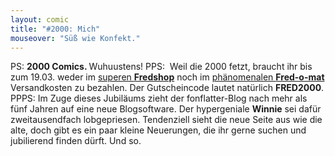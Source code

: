 ```yaml
---
layout: comic
title: "#2000: Mich"
mouseover: "Süß wie Konfekt."
---
```


PS:
<strong>2000 Comics. </strong>Wuhuustens!
PPS:
<a href="http://fred-o-mat.spreadshirt.net"><img src="http://www.fonflatter.de/bilder/fred2000.png" alt="" /></a>
Weil die 2000 fetzt, braucht ihr bis zum 19.03. weder im
<a href="http://fredshop.spreadshirt.net">superen <strong>Fredshop</strong></a> noch im
<a href="http://fred-o-mat.spreadshirt.net">phänomenalen <strong>Fred-o-mat</strong></a> Versandkosten zu bezahlen.
Der Gutscheincode lautet natürlich <strong>FRED2000</strong>.
PPPS:
Im Zuge dieses Jubiläums zieht der fonflatter-Blog nach mehr als fünf Jahren auf eine neue Blogsoftware. Der hypergeniale <strong>Winnie</strong> sei dafür zweitausendfach lobgepriesen.
Tendenziell sieht die neue Seite aus wie die alte, doch gibt es ein paar kleine Neuerungen, die ihr gerne suchen und jubilierend finden dürft.
Und so.
